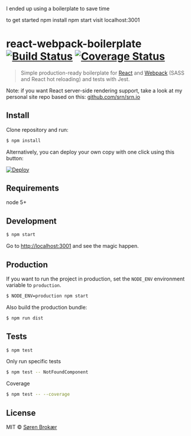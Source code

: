 I ended up using a boilerplate to save time

to get started
npm install
npm start
visit localhost:3001



# react-webpack-boilerplate [![Build Status][travis-badge]][travis] [![Coverage Status][coveralls-badge]][coveralls]
> Simple production-ready boilerplate for [React](http://facebook.github.io/react/) and [Webpack](http://webpack.github.io/) (SASS and React hot reloading) and tests with Jest.

Note: if you want React server-side rendering support, take a look at my personal site repo based on this: [github.com/srn/srn.io](https://github.com/srn/srn.io)

## Install

Clone repository and run:

```sh
$ npm install
```

Alternatively, you can deploy your own copy with one click using this button:

[![Deploy](https://www.herokucdn.com/deploy/button.svg)](https://heroku.com/deploy?template=https://github.com/srn/react-webpack-boilerplate)

## Requirements

node 5+

## Development

```sh
$ npm start
```

Go to [http://localhost:3001](http://localhost:3001) and see the magic happen.

## Production

If you want to run the project in production, set the `NODE_ENV` environment variable to `production`.

```sh
$ NODE_ENV=production npm start
```

Also build the production bundle:

```sh
$ npm run dist
```

## Tests

```sh
$ npm test
```

Only run specific tests

```sh
$ npm test -- NotFoundComponent
```

Coverage

```sh
$ npm test -- --coverage
```

## License

MIT © [Søren Brokær](http://srn.io)

[travis]: https://travis-ci.org/srn/react-webpack-boilerplate
[travis-badge]: http://img.shields.io/travis/srn/react-webpack-boilerplate.svg?style=flat-square
[coveralls]: https://coveralls.io/r/srn/react-webpack-boilerplate
[coveralls-badge]: http://img.shields.io/coveralls/srn/react-webpack-boilerplate.svg?style=flat-square
